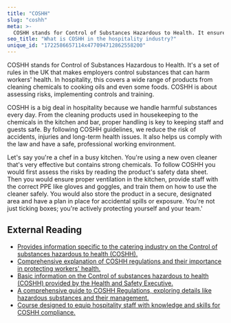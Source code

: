 ```yaml
---
title: "COSHH"
slug: "coshh"
meta: >-
  COSHH stands for Control of Substances Hazardous to Health. It ensures safe handling, storage, and use of hazardous substances in restaurants, cafes, and hotels.
seo_title: "What is COSHH in the hospitality industry?"
unique_id: "1722586657114x477094712862558200"
---
```


COSHH stands for Control of Substances Hazardous to Health. It's a set of rules in the UK that makes employers control substances that can harm workers' health. In hospitality, this covers a wide range of products from cleaning chemicals to cooking oils and even some foods. COSHH is about assessing risks, implementing controls and training.

COSHH is a big deal in hospitality because we handle harmful substances every day. From the cleaning products used in housekeeping to the chemicals in the kitchen and bar, proper handling is key to keeping staff and guests safe. By following COSHH guidelines, we reduce the risk of accidents, injuries and long-term health issues. It also helps us comply with the law and have a safe, professional working environment.

Let's say you're a chef in a busy kitchen. You're using a new oven cleaner that's very effective but contains strong chemicals. To follow COSHH you would first assess the risks by reading the product's safety data sheet. Then you would ensure proper ventilation in the kitchen, provide staff with the correct PPE like gloves and goggles, and train them on how to use the cleaner safely. You would also store the product in a secure, designated area and have a plan in place for accidental spills or exposure. You're not just ticking boxes; you're actively protecting yourself and your team.'

## External Reading

- [Provides information specific to the catering industry on the Control of substances hazardous to health (COSHH).](https://www.hse.gov.uk/coshh/industry/catering.htm)
- [Comprehensive explanation of COSHH regulations and their importance in protecting workers' health.](https://www.britsafe.org/training-and-learning/informational-resources/what-is-coshh)
- [Basic information on the Control of substances hazardous to health (COSHH) provided by the Health and Safety Executive.](https://www.hse.gov.uk/coshh/basics/index.htm)
- [A comprehensive guide to COSHH Regulations, exploring details like hazardous substances and their management.](https://www.commodious.co.uk/knowledge-bank/health-and-safety/coshh/coshh-a-comprehensive-guide)
- [Course designed to equip hospitality staff with knowledge and skills for COSHH compliance.](https://tayl.net/courses/coshh-awareness-for-hospitality)